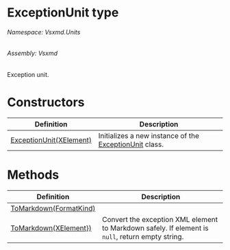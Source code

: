 <a name='T-Vsxmd-Units-ExceptionUnit'></a>
# ExceptionUnit type

###### Namespace:  Vsxmd.Units

###### Assembly:  Vsxmd

Exception unit.

# Constructors

| Definition | Description |
|-|-|
| [ExceptionUnit(XElement)](/Vsxmd.Units.ExceptionUnit.md/#M-Vsxmd-Units-ExceptionUnit-#ctor-System-Xml-Linq-XElement-) | Initializes a new instance of the [ExceptionUnit](/Vsxmd.Units.ExceptionUnit.md/#T-Vsxmd-Units-ExceptionUnit) class. |

# Methods

| Definition | Description |
|-|-|
| [ToMarkdown(FormatKind)](/Vsxmd.Units.ExceptionUnit.md/#M-Vsxmd-Units-ExceptionUnit-ToMarkdown-Vsxmd-Units-FormatKind-) |  |
| [ToMarkdown(XElement})](/Vsxmd.Units.ExceptionUnit.md/#M-Vsxmd-Units-ExceptionUnit-ToMarkdown-System-Collections-Generic-IEnumerable{System-Xml-Linq-XElement}-) | Convert the exception XML element to Markdown safely. If element is `null`, return empty string. |
